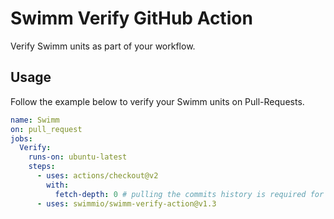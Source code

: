 # Swimm Verify GitHub Action
Verify Swimm units as part of your workflow.

## Usage
Follow the example below to verify your Swimm units on Pull-Requests. 
  
```yaml
name: Swimm
on: pull_request
jobs:
  Verify:
    runs-on: ubuntu-latest
    steps:
      - uses: actions/checkout@v2
        with:
          fetch-depth: 0 # pulling the commits history is required for the verification to function properly
      - uses: swimmio/swimm-verify-action@v1.3
```